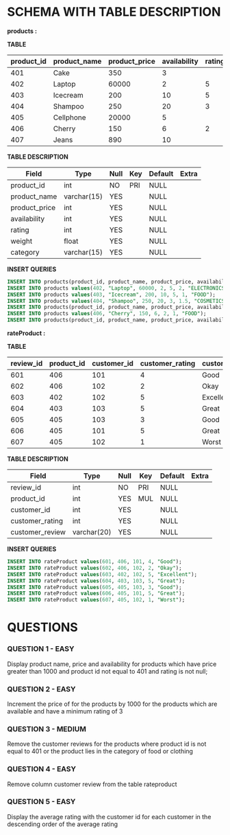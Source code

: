 # **SCHEMA WITH TABLE DESCRIPTION**

**products :**

**TABLE**

| product_id | product_name | product_price | availability | rating | weight | category    |
| ---------- | ------------ | ------------- | ------------ | ------ | ------ | ----------- |
| 401        | Cake         | 350           | 3            |        | 3.5    | FOOD        |
| 402        | Laptop       | 60000         | 2            | 5      | 2      | ELECTRONICS |
| 403        | Icecream     | 200           | 10           | 5      | 1      | FOOD        |
| 404        | Shampoo      | 250           | 20           | 3      | 1.5    | COSMETICS   |
| 405        | Cellphone    | 20000         | 5            |        | 1      | ELECTRONICS |
| 406        | Cherry       | 150           | 6            | 2      | 1      | FOOD        |
| 407        | Jeans        | 890           | 10           |        | 2.1    | CLOTHING    |

**TABLE DESCRIPTION**

| Field         | Type        | Null | Key | Default | Extra |
| ------------- | ----------- | ---- | --- | ------- | ----- |
| product_id    | int         | NO   | PRI | NULL    |       |
| product_name  | varchar(15) | YES  |     | NULL    |       |
| product_price | int         | YES  |     | NULL    |       |
| availability  | int         | YES  |     | NULL    |       |
| rating        | int         | YES  |     | NULL    |       |
| weight        | float       | YES  |     | NULL    |       |
| category      | varchar(15) | YES  |     | NULL    |       |

**INSERT QUERIES**

```sql
INSERT INTO products(product_id, product_name, product_price, availability, weight, category) values(401, "Cake", 350, 3, 3.5, "FOOD");
INSERT INTO products values(402, "Laptop", 60000, 2, 5, 2, "ELECTRONICS");
INSERT INTO products values(403, "Icecream", 200, 10, 5, 1, "FOOD");
INSERT INTO products values(404, "Shampoo", 250, 20, 3, 1.5, "COSMETICS");
INSERT INTO products(product_id, product_name, product_price, availability, weight, category) values(405, "Cellphone", 20000, 5, 1, "ELECTRONICS");
INSERT INTO products values(406, "Cherry", 150, 6, 2, 1, "FOOD");
INSERT INTO products(product_id, product_name, product_price, availability, weight, category) values(407, "Jeans", 890, 10, 2.1, "CLOTHING");
```

**rateProduct :**

**TABLE**

| review_id | product_id | customer_id | customer_rating | customer_review |
| --------- | ---------- | ----------- | --------------- | --------------- |
| 601       | 406        | 101         | 4               | Good            |
| 602       | 406        | 102         | 2               | Okay            |
| 603       | 402        | 102         | 5               | Excellent       |
| 604       | 403        | 103         | 5               | Great           |
| 605       | 405        | 103         | 3               | Good            |
| 606       | 405        | 101         | 5               | Great           |
| 607       | 405        | 102         | 1               | Worst           |

**TABLE DESCRIPTION**

| Field           | Type        | Null | Key | Default | Extra |
| --------------- | ----------- | ---- | --- | ------- | ----- |
| review_id       | int         | NO   | PRI | NULL    |       |
| product_id      | int         | YES  | MUL | NULL    |       |
| customer_id     | int         | YES  |     | NULL    |       |
| customer_rating | int         | YES  |     | NULL    |       |
| customer_review | varchar(20) | YES  |     | NULL    |       |

**INSERT QUERIES**

```sql
INSERT INTO rateProduct values(601, 406, 101, 4, "Good");
INSERT INTO rateProduct values(602, 406, 102, 2, "Okay");
INSERT INTO rateProduct values(603, 402, 102, 5, "Excellent");
INSERT INTO rateProduct values(604, 403, 103, 5, "Great");
INSERT INTO rateProduct values(605, 405, 103, 3, "Good");
INSERT INTO rateProduct values(606, 405, 101, 5, "Great");
INSERT INTO rateProduct values(607, 405, 102, 1, "Worst");
```

# **QUESTIONS**

### **QUESTION 1 - EASY**

Display product name, price and availability for products which have price greater than 1000 and product id not equal to 401 and rating is not null;

### **QUESTION 2 - EASY**

Increment the price of for the products by 1000 for the products which are available and have a minimum rating of 3

### **QUESTION 3 - MEDIUM**

Remove the customer reviews for the products where product id is not equal to 401 or the product lies in the category of food or clothing

### **QUESTION 4 - EASY**

Remove column customer review from the table rateproduct

### **QUESTION 5 - EASY**

Display the average rating with the customer id for each customer in the descending order of the average rating
